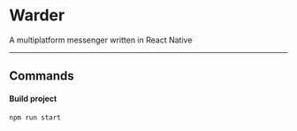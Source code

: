 # Warder
A multiplatform messenger written in React Native
___

## Commands

#### Build project

```
npm run start
```
